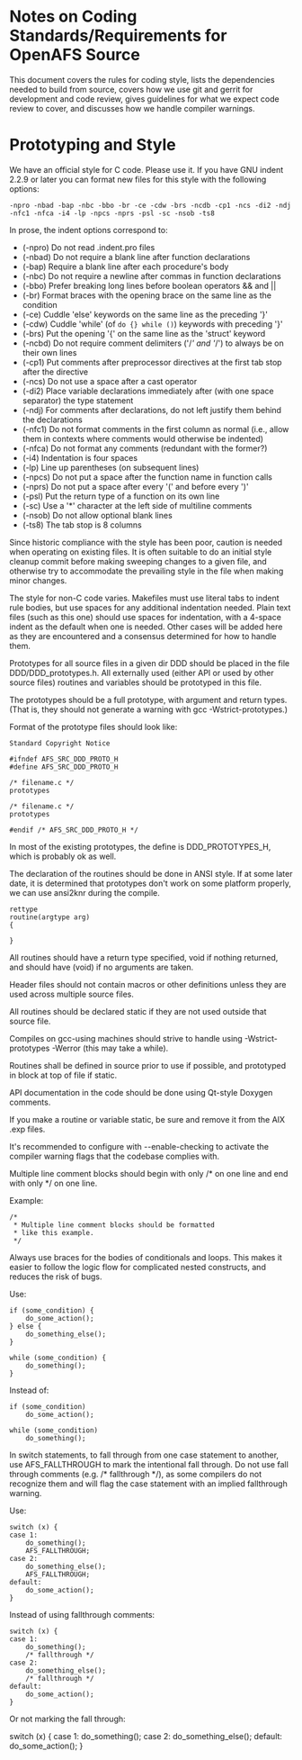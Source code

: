 Notes on Coding Standards/Requirements for OpenAFS Source
=========================================================

This document covers the rules for coding style, lists the dependencies
needed to build from source, covers how we use git and gerrit for
development and code review, gives guidelines for what we expect code
review to cover, and discusses how we handle compiler warnings.

Prototyping and Style
=====================

We have an official style for C code.  Please use it.  If you have GNU indent
2.2.9 or later you can format new files for this style with the following
options:

    -npro -nbad -bap -nbc -bbo -br -ce -cdw -brs -ncdb -cp1 -ncs -di2 -ndj
    -nfc1 -nfca -i4 -lp -npcs -nprs -psl -sc -nsob -ts8

In prose, the indent options correspond to:

* (-npro) Do not read .indent.pro files
* (-nbad) Do not require a blank line after function declarations
* (-bap) Require a blank line after each procedure's body
* (-nbc) Do not require a newline after commas in function declarations
* (-bbo) Prefer breaking long lines before boolean operators && and ||
* (-br) Format braces with the opening brace on the same line as the condition
* (-ce) Cuddle 'else' keywords on the same line as the preceding '}'
* (-cdw) Cuddle 'while' (of `do {} while ()`) keywords with preceding '}'
* (-brs) Put the opening '{' on the same line as the 'struct' keyword
* (-ncbd) Do not require comment delimiters ('/*' and '*/') to always be on
  their own lines
* (-cp1) Put comments after preprocessor directives at the first tab stop after
  the directive
* (-ncs) Do not use a space after a cast operator
* (-di2) Place variable declarations immediately after (with one space
  separator) the type statement
* (-ndj) For comments after declarations, do not left justify them behind the
  declarations
* (-nfc1) Do not format comments in the first column as normal (i.e., allow
  them in contexts where comments would otherwise be indented)
* (-nfca) Do not format any comments (redundant with the former?)
* (-i4) Indentation is four spaces
* (-lp) Line up parentheses (on subsequent lines)
* (-npcs) Do not put a space after the function name in function calls
* (-nprs) Do not put a space after every '(' and before every ')'
* (-psl) Put the return type of a function on its own line
* (-sc) Use a '*' character at the left side of multiline comments
* (-nsob) Do not allow optional blank lines
* (-ts8) The tab stop is 8 columns

Since historic compliance with the style has been poor, caution is needed when
operating on existing files.  It is often suitable to do an initial style
cleanup commit before making sweeping changes to a given file, and otherwise
try to accommodate the prevailing style in the file when making minor changes.

The style for non-C code varies.  Makefiles must use literal tabs to
indent rule bodies, but use spaces for any additional indentation
needed.  Plain text files (such as this one) should use spaces for
indentation, with a 4-space indent as the default when one is needed.
Other cases will be added here as they are encountered and a consensus
determined for how to handle them.

Prototypes for all source files in a given dir DDD should be placed
in the file DDD/DDD_prototypes.h. All externally used (either API
or used by other source files) routines and variables should be
prototyped in this file.

The prototypes should be a full prototype, with argument and return
types. (That is, they should not generate a warning with
gcc -Wstrict-prototypes.)

Format of the prototype files should look like:

	Standard Copyright Notice

	#ifndef AFS_SRC_DDD_PROTO_H
	#define AFS_SRC_DDD_PROTO_H

	/* filename.c */
	prototypes

	/* filename.c */
	prototypes

	#endif /* AFS_SRC_DDD_PROTO_H */

In most of the existing prototypes, the define is DDD_PROTOTYPES_H, which is
probably ok as well.

The declaration of the routines should be done in ANSI style. If at some
later date, it is determined that prototypes don't work on some platform
properly, we can use ansi2knr during the compile.

	rettype
	routine(argtype arg)
	{

	}

All routines should have a return type specified, void if nothing returned,
and should have (void) if no arguments are taken.

Header files should not contain macros or other definitions unless they
are used across multiple source files.

All routines should be declared static if they are not used outside that
source file.

Compiles on gcc-using machines should strive to handle using
-Wstrict-prototypes -Werror (this may take a while).

Routines shall be defined in source prior to use if possible, and
prototyped in block at top of file if static.

API documentation in the code should be done using Qt-style Doxygen
comments.

If you make a routine or variable static, be sure and remove it from
the AIX .exp files.

It's recommended to configure with --enable-checking to activate the
compiler warning flags that the codebase complies with.

Multiple line comment blocks should begin with only /* on one line and
end with only */ on one line.

Example:

	/*
	 * Multiple line comment blocks should be formatted
	 * like this example.
	 */

Always use braces for the bodies of conditionals and loops.  This makes
it easier to follow the logic flow for complicated nested constructs,
and reduces the risk of bugs.

Use:

	if (some_condition) {
	    do_some_action();
	} else {
	    do_something_else();
	}

	while (some_condition) {
	    do_something();
	}

Instead of:

	if (some_condition)
	    do_some_action();

	while (some_condition)
	    do_something();

In switch statements, to fall through from one case statement to another, use
AFS_FALLTHROUGH to mark the intentional fall through.  Do not use fall through
comments (e.g. /* fallthrough */), as some compilers do not recognize them and
will flag the case statement with an implied fallthrough warning.

Use:

    switch (x) {
    case 1:
        do_something();
        AFS_FALLTHROUGH;
    case 2:
        do_something_else();
        AFS_FALLTHROUGH;
    default:
        do_some_action();
    }

Instead of using fallthrough comments:

    switch (x) {
    case 1:
        do_something();
        /* fallthrough */
    case 2:
        do_something_else();
        /* fallthrough */
    default:
        do_some_action();
    }

Or not marking the fall through:

   switch (x) {
    case 1:
        do_something();
    case 2:
        do_something_else();
    default:
        do_some_action();
    }
